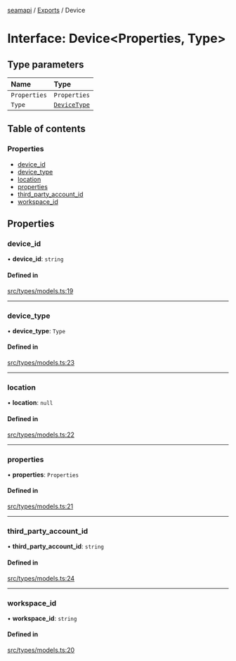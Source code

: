 [seamapi](../README.md) / [Exports](../modules.md) / Device

# Interface: Device<Properties, Type\>

## Type parameters

| Name | Type |
| :------ | :------ |
| `Properties` | `Properties` |
| `Type` | [`DeviceType`](../modules.md#devicetype) |

## Table of contents

### Properties

- [device\_id](Device.md#device_id)
- [device\_type](Device.md#device_type)
- [location](Device.md#location)
- [properties](Device.md#properties)
- [third\_party\_account\_id](Device.md#third_party_account_id)
- [workspace\_id](Device.md#workspace_id)

## Properties

### device\_id

• **device\_id**: `string`

#### Defined in

[src/types/models.ts:19](https://github.com/hello-seam/seamapi-javascript/blob/main/src/types/models.ts#L19)

___

### device\_type

• **device\_type**: `Type`

#### Defined in

[src/types/models.ts:23](https://github.com/hello-seam/seamapi-javascript/blob/main/src/types/models.ts#L23)

___

### location

• **location**: ``null``

#### Defined in

[src/types/models.ts:22](https://github.com/hello-seam/seamapi-javascript/blob/main/src/types/models.ts#L22)

___

### properties

• **properties**: `Properties`

#### Defined in

[src/types/models.ts:21](https://github.com/hello-seam/seamapi-javascript/blob/main/src/types/models.ts#L21)

___

### third\_party\_account\_id

• **third\_party\_account\_id**: `string`

#### Defined in

[src/types/models.ts:24](https://github.com/hello-seam/seamapi-javascript/blob/main/src/types/models.ts#L24)

___

### workspace\_id

• **workspace\_id**: `string`

#### Defined in

[src/types/models.ts:20](https://github.com/hello-seam/seamapi-javascript/blob/main/src/types/models.ts#L20)
